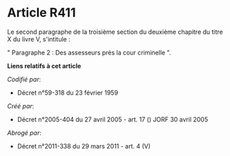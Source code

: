 # Article R411

Le second paragraphe de la troisième section du deuxième chapitre du titre X du livre V, s'intitule :

" Paragraphe 2 : Des assesseurs près la cour criminelle ".

**Liens relatifs à cet article**

_Codifié par_:

  - Décret n°59-318 du 23 février 1959

_Créé par_:

  - Décret n°2005-404 du 27 avril 2005 - art. 17 () JORF 30 avril 2005

_Abrogé par_:

  - Décret n°2011-338 du 29 mars 2011 - art. 4 (V)
